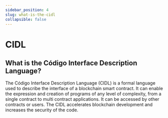 ```yaml
---
sidebar_position: 4
slug: what-is-the-cidl
collapsible: false
---
```


# CIDL

## What is the Código Interface Description Language?

The Código Interface Description Language (CIDL)  is a formal language used to describe the interface of a blockchain
smart contract. It can enable the expression and creation of programs of any level of complexity, from a single contract
to multi contract applications. It can be accessed by other contracts or users. The CIDL accelerates blockchain
development and increases the security of the code.

[//]: # ()

[//]: # ()

[//]: # (The Codigo Interface Description Language &#40;CIDL&#41; is a formal language designed to help blockchain developers structure and simplify the way they document and define the smart contracts and applications they are developing. )

[//]: # ()

[//]: # (The CIDL allows a developer to describe the interface of a blockchain smart contract. It specifies the data types, functions, and events that can be accessed by other contracts or users. This enables both human and computer users to express and understand the application specifications and capabilities of a smart contract with no ambiguity and with minimal learning or ramp-up-time required from the human user.  )

[//]: # ()

[//]: # (The CIDL is accessible from a developer’s IDE or from Codigo’s web-based IDE and its specifications are written in YAML. )

[//]: # ()

[//]: # (## What are the CIDL parameters?)

[//]: # ()

[//]: # (The CIDL parameters are used by developers to build applications that interact with one or multiple smart contracts.  It is a set of specifications that defines precisely the code that needs to be generated to meet the developers requirements.  This allows the developer to structure their thinking and saves a significant amount of lower level coding.  The parameters are also used to automatically populate the CIDL documentation templates. )

[//]: # ()

[//]: # (The CIDL parameters describe key aspects of a smart contract, including:)

[//]: # ()

[//]: # (- **Blockchain**: The CIDL currently supports Solana but is intended to support multiple blockchains which will be added over time.  The developer has to specify which blockchain the smart contract is to be deployed on.  One CIDL is for one blockchain only.  Should the developer need to deploy on multiple blockchains, he/she needs to create a new CIDL for each.  Note that the process of creating a CIDL for another blockchain consists of exporting the parameters of the previous CIDL onto a new one, save for changes required by the new blockchain, which the new CIDL will automatically flag.)

[//]: # (- **Client SDK programming language**: the CIDL currently supports typescript, and by extension javascript, but is intended to support additional programming languages, which will be added over time.)

[//]: # (- **Data types**: boolean, string, integers, fixed number, address, bytes, enum etc. These attributes match those supported by the specific blockchain chosen for the application.  Data types tell the program compiler how the programmer intends to use the data by constraining the values that a variable or a function might use.  It is important to specify the data types to limit the storage space the resulting code will consume on a blockchain.)

[//]: # (- **Functions**: self contained modules of code that accomplish specific tasks.  Functions are defined by name, keyword, visibility to other contracts, behavior and outputs. )

[//]: # (- The events and logs that can be accessed by other contracts, the frontend or users when a transaction is mined.)

[//]: # (- In addition, the CIDL captures documentation upfront that is inserted throughout the code where relevant, and made available to third parties through a web-based document upon the completion of the code generation.  This includes the name of the program, description and any other relevant information for the documentation.)

[//]: # ()

[//]: # (## Why use the CIDL?)

[//]: # ()

[//]: # (There are several important reasons to use the CIDL.  Below we explore some of the most notable reasons developers turn to the CIDL PLatform.)

[//]: # ()

[//]: # (### Simplify Development)

[//]: # ()

[//]: # (The CIDL provides a clear, complete specification format of all the parameters of the smart contract in a language accessible to any developer &#40;YAML&#41;.  The specification also makes it easy for different teams to work together, irrespective of the skillset or focus of each developer: other developers and users can discover and understand the capabilities of a Smart Contract created through the CIDL without requiring access to source code, additional documentation, or doing any reverse engineering. )

[//]: # ()

[//]: # (### Easy to update)

[//]: # ()

[//]: # (Iterations are likely to occur.  Rather than going through all the source code, changes to the interfaces can be easily made in the CIDL and the generated code updates automatically, simplifying the process of making updates.)

[//]: # ()

[//]: # (### Language agnostic)

[//]: # ()

[//]: # (The Codigo Interface Description Language allows both humans and computers to interface with each other in a seamless manner.  The CIDL Specification removes guesswork in calling a Smart Contract and allows the resulting code generated to abide precisely to the specifications of the developer. )

[//]: # ()

[//]: # (### Platform independence)

[//]: # ()

[//]: # (The Codigo Interface Language allows a developer to describe the interface of a blockchain smart contract in a way that is independent of any blockchain programming paradigm.  The benefit is that you can use the same IDL to describe an interface for different blockchains.)

[//]: # ()

[//]: # (### Faster Development Through Code Generation)

[//]: # ()

[//]: # (The CIDL automatically generates source code in seconds, specifically the smart contract boilerplate and stubs, client libraries, and all the test cases.  This saves development teams weeks of development time writing boilerplate, repetitive code and allows them to focus on the business logic and innovation perceptible to the end users.  The more complex the program &#40;eg. multi contract or cross-chain contracts requiring cross program invocation, or CPI&#41;, the more time saved.)

[//]: # ()

[//]: # (### Use Case Flexibility  )

[//]: # ()

[//]: # (The CIDL is use-case agnostic in the sense that any set of interfaces, from simple to complex, can be expressed and the resulting generated code ties exactly to the specifications.  The CIDL benefits to extend developers working on popular use cases, such as gaming, commerce or finance, just as much as to developers working on completely novel applications where no precedent or prior template exists.)

[//]: # ()

[//]: # (### Code Security)

[//]: # ()

[//]: # (The code generated through the CIDL includes automatic checks for all variables and parameters, the platform also checks the signatures and the actual ownership of the data.   In addition, Codigo will provide the option of an external security audit from one of the leading security auditing firms to paying customers, providing an additional layer of trust to the code generated by the platform.)

[//]: # ()

[//]: # (### Standardization)

[//]: # ()

[//]: # (The CIDL provides a standard way of describing smart contract interfaces, and a consistent way in which the output is organized.  This standardization makes it easier for developers to understand and build upon the work of other developers, including across separate organizations.  )

[//]: # ()

[//]: # (### Readable, Updated Documentation)

[//]: # ()

[//]: # (The CIDL generates consistent and complete web-based documentation automatically based on the interface description.  Besides saving time for the developer, this also reduces the chances of errors vs. writing documentation manually.  It also ensures that the users of the smart contract have always access to the information they need and that the documentation is always accurate. All benefits related to the documentation are heightened by the fact that documentation is the most visible CIDL output.)

[//]: # ()

[//]: # (## When to use the CIDL)

[//]: # ()

[//]: # (Smart-contract based applications that benefit the most from the CIDL advantages have one or a combination of the following characteristics:)

[//]: # ()

[//]: # (- Complex applications that require the collaboration of multiple teams)

[//]: # (- Cross Program Invocation or cross-chain contract requirements)

[//]: # (- Heightened need for code security)

[//]: # (- High likelihood of changes to the code)

[//]: # ()

[//]: # (## Who uses the CIDL?)

[//]: # ()

[//]: # (Here are some examples of CIDL usage.)

[//]: # ()

[//]: # (### Value Chain Optimization)

[//]: # ()

[//]: # (Smart contracts are powerful tools for value chain optimization, enabling automation, efficiency and transparency across the entire value chain.  Specific examples include supply chain management, quality assurance, payment processing, risk management and compliance.  )

[//]: # ()

[//]: # (What all these use cases have in common are:)

[//]: # (- A large number of participants in the value chain requiring real-time information )

[//]: # (- A large number of transactions based on predetermined multi-factor conditions.  The CIDL benefits for value chain optimization are particularly important in this automation scenario because of the complexity of the smart contract based program required.  The time required to write the code manually is substantial, measured in months, and the potential for errors, revisions, and need for collaboration across teams from different organizations are high.  )

[//]: # ()

[//]: # ()

[//]: # (### Finance)

[//]: # ()

[//]: # (The finance sector is the furthest along among industry verticals adopting smart contract technology.  Financial applications and services include insurance, escrow services, securities trading, digital assets and decentralized finance &#40;DeFi&#41;.  Given that every application involves large flows of capital, this sector has a particularly high level of sensitivity to the security of the code, besides the aspects related to automation, efficiency and transparency.  That’s the reason why the substantial automation provided by the CIDL is beneficial to the developer teams.  Not only is the level of complexity high, and therefore the development time required, but the cost of potential errors in the code can be extremely high.  Comprehensive automated testing eliminates or substantially reduces the surface area for exploits.)

[//]: # ()

[//]: # (### Media)

[//]: # ()

[//]: # (Smart-contract based applications in gaming, content monetization, digital identity management, digital rights management particularly benefit from the CIDL due to the high level of complexity, constant change and requirement for security.)

[//]: # ()

[//]: # (### Join the Código community💚)

[//]: # (Código is a growing community of developers. Join us on **[Discord]&#40;https://docs.google.com/forms/d/e/1FAIpQLSdSG0OgJ5xuwwU7JiSGBdn01L3ID68qNCd2HAnFSztXVYKmBg/viewform&#41;** and **[GitHub]&#40;https://docs.google.com/forms/d/e/1FAIpQLSdGDGH4bwQf5dX3-uFCYeRKzIGbd5dVEPxHKQPTt63bBVVcVQ/viewform&#41;**)

[//]: # ()

[//]: # (#### Documentation detectives wanted! If you've spotted any gaps or have suggestions to level up our documentation game, we'd love to hear from you!)

[//]: # ([![Button Example]][Link])

[//]: # ([Link]: https://docs.google.com/forms/d/e/1FAIpQLSfU4BaWiu3gLAfG0vQTyDrcYVNkVx4gx8wXW_dXBjb-aX9upg/viewform)

[//]: # ([Button Example]: https://img.shields.io/badge/Feedback-FD971F?style=for-the-badge)